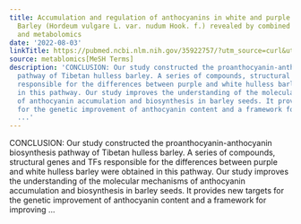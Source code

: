 ```yaml
---
title: Accumulation and regulation of anthocyanins in white and purple Tibetan Hulless
  Barley (Hordeum vulgare L. var. nudum Hook. f.) revealed by combined de novo transcriptomics
  and metabolomics
date: '2022-08-03'
linkTitle: https://pubmed.ncbi.nlm.nih.gov/35922757/?utm_source=curl&utm_medium=rss&utm_campaign=pubmed-2&utm_content=1Zkrxt7ktlCbHBXEV3v65xxSnkSWNsJ1A6Fq3gBniKhGfIUslK&fc=20210907212339&ff=20220805211845&v=2.17.7
source: metablomics[MeSH Terms]
description: 'CONCLUSION: Our study constructed the proanthocyanin-anthocyanin biosynthesis
  pathway of Tibetan hulless barley. A series of compounds, structural genes and TFs
  responsible for the differences between purple and white hulless barley were obtained
  in this pathway. Our study improves the understanding of the molecular mechanisms
  of anthocyanin accumulation and biosynthesis in barley seeds. It provides new targets
  for the genetic improvement of anthocyanin content and a framework for improving
  ...'
---
```

CONCLUSION: Our study constructed the proanthocyanin-anthocyanin biosynthesis pathway of Tibetan hulless barley. A series of compounds, structural genes and TFs responsible for the differences between purple and white hulless barley were obtained in this pathway. Our study improves the understanding of the molecular mechanisms of anthocyanin accumulation and biosynthesis in barley seeds. It provides new targets for the genetic improvement of anthocyanin content and a framework for improving ...